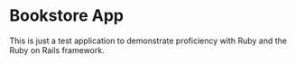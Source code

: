 # Bookstore App

This is just a test application to demonstrate proficiency with Ruby and the
Ruby on Rails framework.
